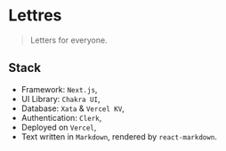 # Lettres

> Letters for everyone.

## Stack
- Framework: `Next.js`,
- UI Library: `Chakra UI`,
- Database: `Xata` & `Vercel KV`,
- Authentication: `Clerk`,
- Deployed on `Vercel`,
- Text written in `Markdown`, rendered by `react-markdown`.
